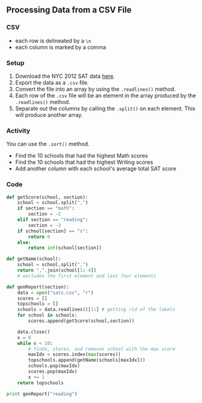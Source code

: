 ## Processing Data from a CSV File

### CSV
* each row is delineated by a `\n`
* each column is marked by a comma

### Setup
1. Download the NYC 2012 SAT data [here](https://data.cityofnewyork.us/Education/2012-SAT-Results/f9bf-2cp4).
2. Export the data as a `.csv` file.
3. Convert the file into an array by using the `.readlines()` method.
4. Each row of the `.csv` file will be an element in the array produced by the `.readlines()` method.
5. Separate out the columns by calling the `.split()` on each element. This will produce another array.

### Activity
You can use the `.sort()` method.
* Find the 10 schools that had the highest Math scores
* Find the 10 schools that had the highest Writing scores
* Add another column with each school's average total SAT score

### Code
```python
def getScore(school, section):
	school = school.split(",")
	if section == "math":
		section = -2
	elif section == "reading":
		section = -3
	if school[section] == "s":
		return 0
	else:
	 	return int(school[section])

def getName(school):
	school = school.split(",")
	return ",".join(school[1:-4])
	# excludes the first element and last four elements

def genReport(section):
	data = open("sats.csv", "r")
	scores = []
	topschools = []
	schools = data.readlines()[1:] # getting rid of the labels
	for school in schools:
		scores.append(getScore(school,section))

	data.close()
	x = 0
	while x < 10:
		# finds, stores, and removes school with the max score
		maxIdx = scores.index(max(scores))
		topschools.append(getName(schools[maxIdx]))
		schools.pop(maxIdx)
		scores.pop(maxIdx)
		x += 1
	return topschools

print genReport("reading")
```
